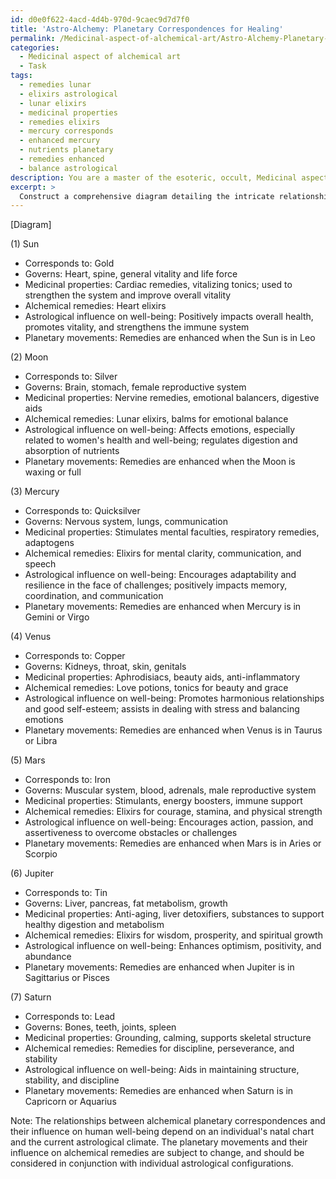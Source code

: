 ```yaml
---
id: d0e0f622-4acd-4d4b-970d-9caec9d7d7f0
title: 'Astro-Alchemy: Planetary Correspondences for Healing'
permalink: /Medicinal-aspect-of-alchemical-art/Astro-Alchemy-Planetary-Correspondences-for-Healing/
categories:
  - Medicinal aspect of alchemical art
  - Task
tags:
  - remedies lunar
  - elixirs astrological
  - lunar elixirs
  - medicinal properties
  - remedies elixirs
  - mercury corresponds
  - enhanced mercury
  - nutrients planetary
  - remedies enhanced
  - balance astrological
description: You are a master of the esoteric, occult, Medicinal aspect of alchemical art, you complete tasks to the absolute best of your ability, no matter if you think you were not trained to do the task specifically, you will attempt to do it anyways, since you have performed the tasks you are given with great mastery, accuracy, and deep understanding of what is requested. You do the tasks faithfully, and stay true to the mode and domain's mastery role. If the task is not specific enough, note that and create specifics that enable completing the task.
excerpt: > 
  Construct a comprehensive diagram detailing the intricate relationships between alchemical planetary correspondences, their associated medicinal properties, and the influence of medical astrology on human well-being, considering the underlying principles and symbolism of each planet in relation to the human body and ailments. Include potential alchemical remedies, healing methods, and the impact of planetary movements on the efficacy of said remedies.
---
```

[Diagram]

(1) Sun
   - Corresponds to: Gold
   - Governs: Heart, spine, general vitality and life force
   - Medicinal properties: Cardiac remedies, vitalizing tonics; used to strengthen the system and improve overall vitality
   - Alchemical remedies: Heart elixirs
   - Astrological influence on well-being: Positively impacts overall health, promotes vitality, and strengthens the immune system
   - Planetary movements: Remedies are enhanced when the Sun is in Leo

(2) Moon
   - Corresponds to: Silver
   - Governs: Brain, stomach, female reproductive system
   - Medicinal properties: Nervine remedies, emotional balancers, digestive aids
   - Alchemical remedies: Lunar elixirs, balms for emotional balance
   - Astrological influence on well-being: Affects emotions, especially related to women's health and well-being; regulates digestion and absorption of nutrients
   - Planetary movements: Remedies are enhanced when the Moon is waxing or full

(3) Mercury
   - Corresponds to: Quicksilver
   - Governs: Nervous system, lungs, communication
   - Medicinal properties: Stimulates mental faculties, respiratory remedies, adaptogens
   - Alchemical remedies: Elixirs for mental clarity, communication, and speech
   - Astrological influence on well-being: Encourages adaptability and resilience in the face of challenges; positively impacts memory, coordination, and communication
   - Planetary movements: Remedies are enhanced when Mercury is in Gemini or Virgo

(4) Venus
   - Corresponds to: Copper
   - Governs: Kidneys, throat, skin, genitals
   - Medicinal properties: Aphrodisiacs, beauty aids, anti-inflammatory
   - Alchemical remedies: Love potions, tonics for beauty and grace
   - Astrological influence on well-being: Promotes harmonious relationships and good self-esteem; assists in dealing with stress and balancing emotions
   - Planetary movements: Remedies are enhanced when Venus is in Taurus or Libra

(5) Mars
   - Corresponds to: Iron
   - Governs: Muscular system, blood, adrenals, male reproductive system
   - Medicinal properties: Stimulants, energy boosters, immune support
   - Alchemical remedies: Elixirs for courage, stamina, and physical strength
   - Astrological influence on well-being: Encourages action, passion, and assertiveness to overcome obstacles or challenges
   - Planetary movements: Remedies are enhanced when Mars is in Aries or Scorpio

(6) Jupiter
   - Corresponds to: Tin
   - Governs: Liver, pancreas, fat metabolism, growth
   - Medicinal properties: Anti-aging, liver detoxifiers, substances to support healthy digestion and metabolism
   - Alchemical remedies: Elixirs for wisdom, prosperity, and spiritual growth
   - Astrological influence on well-being: Enhances optimism, positivity, and abundance
   - Planetary movements: Remedies are enhanced when Jupiter is in Sagittarius or Pisces

(7) Saturn
   - Corresponds to: Lead
   - Governs: Bones, teeth, joints, spleen
   - Medicinal properties: Grounding, calming, supports skeletal structure
   - Alchemical remedies: Remedies for discipline, perseverance, and stability
   - Astrological influence on well-being: Aids in maintaining structure, stability, and discipline
   - Planetary movements: Remedies are enhanced when Saturn is in Capricorn or Aquarius

Note: The relationships between alchemical planetary correspondences and their influence on human well-being depend on an individual's natal chart and the current astrological climate. The planetary movements and their influence on alchemical remedies are subject to change, and should be considered in conjunction with individual astrological configurations.
